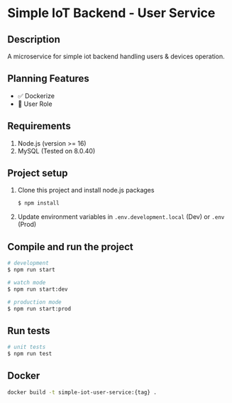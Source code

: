 # Simple IoT Backend - User Service

## Description

A microservice for simple iot backend handling users & devices operation.

## Planning Features

- :white_check_mark: Dockerize
- :black_square_button: User Role

## Requirements

1. Node.js (version >= 16)
2. MySQL (Tested on 8.0.40)

## Project setup

1. Clone this project and install node.js packages

    ```bash
    $ npm install
    ```

2. Update environment variables in `.env.development.local` (Dev) or `.env` (Prod)

## Compile and run the project

```bash
# development
$ npm run start

# watch mode
$ npm run start:dev

# production mode
$ npm run start:prod
```

## Run tests

```bash
# unit tests
$ npm run test
```

## Docker

```bash
docker build -t simple-iot-user-service:{tag} .
```